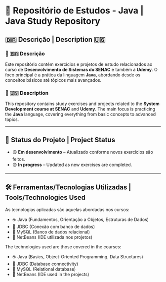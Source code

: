 # 🚀 Repositório de Estudos - Java | Java Study Repository

## 🇧🇷 Descrição | Description 🇺🇸

### 📌 🇧🇷 Descrição
Este repositório contém exercícios e projetos de estudo relacionados ao curso de **Desenvolvimento de Sistemas do SENAC** e também à **Udemy**. O foco principal é a prática da linguagem **Java**, abordando desde os conceitos básicos até tópicos mais avançados.

### 📌 🇺🇸 Description  
This repository contains study exercises and projects related to the **System Development course at SENAC** and **Udemy**. The main focus is practicing the **Java** language, covering everything from basic concepts to advanced topics.

---

## 🚧 Status do Projeto | Project Status

- 🟡 **Em desenvolvimento** – Atualizado conforme novos exercícios são feitos.  
- 🟡 **In progress** – Updated as new exercises are completed.

---

## 🛠️ Ferramentas/Tecnologias Utilizadas | Tools/Technologies Used

As tecnologias aplicadas são aquelas abordadas nos cursos:

- ☕ Java (Fundamentos, Orientação a Objetos, Estruturas de Dados)  
- 🔗 JDBC (Conexão com banco de dados)  
- 🐬 MySQL (Banco de dados relacional)  
- 🧠 NetBeans (IDE utilizada nos projetos)  

The technologies used are those covered in the courses:

- ☕ Java (Basics, Object-Oriented Programming, Data Structures)  
- 🔗 JDBC (Database connectivity)  
- 🐬 MySQL (Relational database)  
- 🧠 NetBeans (IDE used in the projects)

